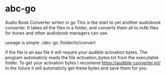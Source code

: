 # abc-go
Audio Book Converter writen in go
This is the start to yet another audiobook converter.
It takes all the files in a folder, and converts them all to m4b files for itunes and other audiobook managers can use.

useage is simple ./abc-go /folder/to/convert

if the file is an aax file it will require your audible activation bytes. The program automaticly reads the file activation_bytes.txt from the executable folder.
To get your activation bytes I recomend https://audible-converter.ml/
In the future it will automaticly get these bytes and save them for you.
